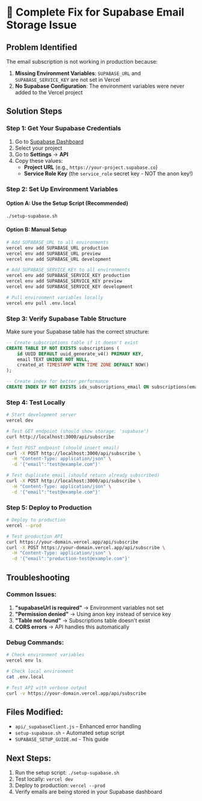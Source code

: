 # 🚀 Complete Fix for Supabase Email Storage Issue

## Problem Identified
The email subscription is not working in production because:
1. **Missing Environment Variables**: `SUPABASE_URL` and `SUPABASE_SERVICE_KEY` are not set in Vercel
2. **No Supabase Configuration**: The environment variables were never added to the Vercel project

## Solution Steps

### Step 1: Get Your Supabase Credentials
1. Go to [Supabase Dashboard](https://app.supabase.com)
2. Select your project
3. Go to **Settings** → **API**
4. Copy these values:
   - **Project URL** (e.g., `https://your-project.supabase.co`)
   - **Service Role Key** (the `service_role` secret key - NOT the anon key!)

### Step 2: Set Up Environment Variables

#### Option A: Use the Setup Script (Recommended)
```bash
./setup-supabase.sh
```

#### Option B: Manual Setup
```bash
# Add SUPABASE_URL to all environments
vercel env add SUPABASE_URL production
vercel env add SUPABASE_URL preview  
vercel env add SUPABASE_URL development

# Add SUPABASE_SERVICE_KEY to all environments
vercel env add SUPABASE_SERVICE_KEY production
vercel env add SUPABASE_SERVICE_KEY preview
vercel env add SUPABASE_SERVICE_KEY development

# Pull environment variables locally
vercel env pull .env.local
```

### Step 3: Verify Supabase Table Structure
Make sure your Supabase table has the correct structure:

```sql
-- Create subscriptions table if it doesn't exist
CREATE TABLE IF NOT EXISTS subscriptions (
    id UUID DEFAULT uuid_generate_v4() PRIMARY KEY,
    email TEXT UNIQUE NOT NULL,
    created_at TIMESTAMP WITH TIME ZONE DEFAULT NOW()
);

-- Create index for better performance
CREATE INDEX IF NOT EXISTS idx_subscriptions_email ON subscriptions(email);
```

### Step 4: Test Locally
```bash
# Start development server
vercel dev

# Test GET endpoint (should show storage: 'supabase')
curl http://localhost:3000/api/subscribe

# Test POST endpoint (should insert email)
curl -X POST http://localhost:3000/api/subscribe \
  -H "Content-Type: application/json" \
  -d '{"email":"test@example.com"}'

# Test duplicate email (should return already subscribed)
curl -X POST http://localhost:3000/api/subscribe \
  -H "Content-Type: application/json" \
  -d '{"email":"test@example.com"}'
```

### Step 5: Deploy to Production
```bash
# Deploy to production
vercel --prod

# Test production API
curl https://your-domain.vercel.app/api/subscribe
curl -X POST https://your-domain.vercel.app/api/subscribe \
  -H "Content-Type: application/json" \
  -d '{"email":"production-test@example.com"}'
```

## Troubleshooting

### Common Issues:
1. **"supabaseUrl is required"** → Environment variables not set
2. **"Permission denied"** → Using anon key instead of service key
3. **"Table not found"** → Subscriptions table doesn't exist
4. **CORS errors** → API handles this automatically

### Debug Commands:
```bash
# Check environment variables
vercel env ls

# Check local environment
cat .env.local

# Test API with verbose output
curl -v https://your-domain.vercel.app/api/subscribe
```

## Files Modified:
- `api/_supabaseClient.js` - Enhanced error handling
- `setup-supabase.sh` - Automated setup script
- `SUPABASE_SETUP_GUIDE.md` - This guide

## Next Steps:
1. Run the setup script: `./setup-supabase.sh`
2. Test locally: `vercel dev`
3. Deploy to production: `vercel --prod`
4. Verify emails are being stored in your Supabase dashboard
